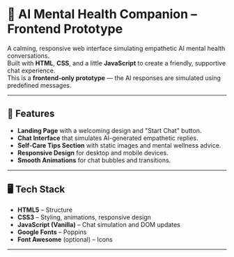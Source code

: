 # 🌿 AI Mental Health Companion – Frontend Prototype

A calming, responsive web interface simulating empathetic AI mental health conversations.  
Built with **HTML**, **CSS**, and a little **JavaScript** to create a friendly, supportive chat experience.  
This is a **frontend-only prototype** — the AI responses are simulated using predefined messages.

---

## 📌 Features
- **Landing Page** with a welcoming design and "Start Chat" button.
- **Chat Interface** that simulates AI-generated empathetic replies.
- **Self-Care Tips Section** with static images and mental wellness advice.
- **Responsive Design** for desktop and mobile devices.
- **Smooth Animations** for chat bubbles and transitions.

---

## 🖥️ Tech Stack
- **HTML5** – Structure
- **CSS3** – Styling, animations, responsive design
- **JavaScript (Vanilla)** – Chat simulation and DOM updates
- **Google Fonts** – Poppins
- **Font Awesome** (optional) – Icons

---
